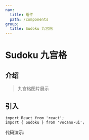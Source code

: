 ```yaml
---
nav:
  title: 组件
  path: /components
group:
  title: Sudoku 九宫格
---
```


# Sudoku 九宫格
## 介绍

> 九宫格图片展示
>
## 引入

```tsx | pure
import React from 'react';
import { Sudoku } from 'vocano-ui';
```

代码演示:

<code src="../../../example/Sudoku/index.tsx" hideActions='["CSB"]'></code>

<API src="./index.tsx" exports='["default"]'></API>
